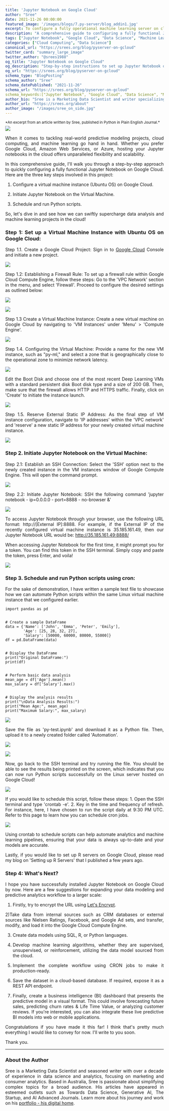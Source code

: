 ```yaml
---
title: 'Jupyter Notebook on Google Cloud'
author: "Sree"
date: 2021-11-26 00:00:00
featured_image: '/images/blogs/7.py-server/blog_addin1.jpg'
excerpt: To configure a fully operational machine learning server on cloud.
description: "A comprehensive guide to configuring a fully functional Jupyter Notebook on Google Cloud, enabling scalable data analysis and machine learning projects."
tags: ["Jupyter Notebook", "Google Cloud", "Data Science", "Machine Learning"]
categories: ["Cloud Computing", "Data Science"]
canonical_url: "https://srees.org/blog/pyserver-on-gcloud"
twitter_card: "summary_large_image"
twitter_author: "@srees1988"
og_title: "Jupyter Notebook on Google Cloud"
og_description: "Step-by-step instructions to set up Jupyter Notebook on Google Cloud, facilitating efficient data analysis and machine learning workflows."
og_url: "https://srees.org/blog/pyserver-on-gcloud"
schema_type: "BlogPosting"
schema_author: "Sree"
schema_datePublished: "2021-11-26"
schema_url: "https://srees.org/blog/pyserver-on-gcloud"
schema_keywords:["Jupyter Notebook", "Google Cloud", "Data Science", "Machine Learning"]
author_bio: "Sree is a Marketing Data Scientist and writer specializing in AI, analytics, and data-driven marketing."
author_url: "https://srees.org/about"
author_image: "/images/sree_on_side.jpg"
---
```


<small style="margin-bottom: -10px; display: block;">
  *An excerpt from an article written by Sree, published in Python in Plain English Journal.*
</small>

![](/images/blogs/7.py-server/blog_addin1.jpg)

<style>
body {
text-align: justify}
</style>

When it comes to tackling real-world predictive modeling projects, cloud computing, and machine learning go hand in hand. Whether you prefer Google Cloud, Amazon Web Services, or Azure, hosting your Jupyter notebooks in the cloud offers unparalleled flexibility and scalability.

In this comprehensive guide, I'll walk you through a step-by-step approach to quickly configuring a fully functional Jupyter Notebook on Google Cloud. Here are the three key steps involved in this project:

1) Configure a virtual machine instance (Ubuntu OS) on Google Cloud.

2) Initiate Jupyter Notebook on the Virtual Machine.

3) Schedule and run Python scripts.

So, let's dive in and see how we can swiftly supercharge data analysis and machine learning projects in the cloud!

### Step 1: Set up a Virtual Machine Instance with Ubuntu OS on Google Cloud:

Step 1.1. Create a Google Cloud Project: Sign in to [Google Cloud](https://console.cloud.google.com/) Console and initiate a new project.

![](/images/blogs/7.py-server/pyserver_1.jpg)

Step 1.2: Establishing a Firewall Rule: To set up a firewall rule within Google Cloud Compute Engine, follow these steps: Go to the 'VPC Network' section in the menu, and select 'Firewall'. Proceed to configure the desired settings as outlined below:

![](/images/blogs/7.py-server/pyserver_2.jpg)

![](/images/blogs/7.py-server/pyserver_3.jpg)

Step 1.3 Create a Virtual Machine Instance: Create a new virtual machine on Google Cloud by navigating to 'VM Instances' under 'Menu' > 'Compute Engine'.

![](/images/blogs/7.py-server/pyserver_4.jpg)

Step 1.4. Configuring the Virtual Machine: Provide a name for the new VM instance, such as "py-ml," and select a zone that is geographically close to the operational zone to minimize network latency.

![](/images/blogs/7.py-server/pyserver_5.jpg)

Edit the Boot Disk and choose one of the most recent Deep Learning VMs with a standard persistent disk Boot disk type and a size of 200 GB. Then, make sure that the firewall allows HTTP and HTTPS traffic. Finally, click on 'Create' to initiate the instance launch.

![](/images/blogs/7.py-server/pyserver_6.jpg)

Step 1.5. Reserve External Static IP Address: As the final step of VM instance configuration, navigate to 'IP addresses' within the 'VPC network' and 'reserve' a new static IP address for your newly created virtual machine instance.

![](/images/blogs/7.py-server/pyserver_7.jpg)


### Step 2. Initiate Jupyter Notebook on the Virtual Machine:

Step 2.1: Establish an SSH Connection: Select the 'SSH' option next to the newly created instance in the VM instances window of Google Compute Engine. This will open the command prompt.

![](/images/blogs/7.py-server/pyserver_8.jpg)

Step 2.2: Initiate Jupyter Notebook: SSH the following command 'jupyter notebook - ip=0.0.0.0 - port=8888 - no-browser &'

![](/images/blogs/7.py-server/pyserver_9.jpg)

To access Jupyter Notebook through your browser, use the following URL format: http://[External IP]:8888. For example, if the External IP of the recently configured virtual machine instance is 35.185.161.49, then our Jupyter Notebook URL would be: http://35.185.161.49:8888/

When accessing Jupyter Notebook for the first time, it might prompt you for a token. You can find this token in the SSH terminal. Simply copy and paste the token, press Enter, and voila!

![](/images/blogs/7.py-server/pyserver_10.jpg)


### Step 3. Schedule and run Python scripts using cron:

For the sake of demonstration, I have written a sample test file to showcase how we can automate Python scripts within the same Linux virtual machine instance that we configured earlier.

```
import pandas as pd


# Create a sample DataFrame
data = {'Name': ['John', 'Emma', 'Peter', 'Emily'],
        'Age': [25, 28, 32, 27],
        'Salary': [50000, 60000, 80000, 55000]}
df = pd.DataFrame(data)


# Display the DataFrame
print("Original DataFrame:")
print(df)


# Perform basic data analysis
mean_age = df['Age'].mean()
max_salary = df['Salary'].max()


# Display the analysis results
print("\nData Analysis Results:")
print("Mean Age:", mean_age)
print("Maximum Salary:", max_salary)

```

![](/images/blogs/7.py-server/pyserver_11.jpg)

Save the file as 'py-test.ipynb' and download it as a Python file. Then, upload it to a newly created folder called 'Automation'.

![](/images/blogs/7.py-server/pyserver_12.jpg)

![](/images/blogs/7.py-server/pyserver_13.jpg)

Now, go back to the SSH terminal and try running the file. You should be able to see the results being printed on the screen, which indicates that you can now run Python scripts successfully on the Linux server hosted on Google Cloud!


![](/images/blogs/7.py-server/pyserver_14.jpg)

If you would like to schedule this script, follow these steps: 1. Open the SSH terminal and type 'crontab -e'. 2. Key in the time and frequency of refresh. For instance, here, I have chosen to run the script daily at 9:30 PM UTC. Refer to this page to learn how you can schedule cron jobs.


![](/images/blogs/7.py-server/pyserver_15.jpg)


Using crontab to schedule scripts can help automate analytics and machine learning pipelines, ensuring that your data is always up-to-date and your models are accurate.

Lastly, if you would like to set up R servers on Google Cloud, please read my blog on 'Setting up R Servers' that I published a few years ago.


### Step 4: What's Next?

I hope you have successfully installed Jupyter Notebook on Google Cloud by now. Here are a few suggestions for expanding your data modeling and predictive analytics workflow to a larger scale:

1) Firstly, try to encrypt the URL using [Let's Encrypt](https://letsencrypt.org/getting-started/).

2)Take data from internal sources such as CRM databases or external sources like Nielsen Ratings, Facebook, and Google Ad sets, and transfer, modify, and load it into the Google Cloud Compute Engine.

3) Create data models using SQL, R, or Python languages.

4) Develop machine learning algorithms, whether they are supervised, unsupervised, or reinforcement, utilizing the data model sourced from the cloud.

5) Implement the complete workflow using CRON jobs to make it production-ready.

6) Save the dataset in a cloud-based database. If required, expose it as a REST API endpoint.

7) Finally, create a business intelligence (BI) dashboard that presents the predictive model in a visual format. This could involve forecasting future sales, predicting churn rates & Life Time Value, or analyzing customer reviews. If you're interested, you can also integrate these live predictive BI models into web or mobile applications.

Congratulations if you have made it this far! I think that's pretty much everything I would like to convey for now. I'll write to you soon.

Thank you.

- - -


### About the Author

Sree is a Marketing Data Scientist and seasoned writer with over a decade of experience in data science and analytics, focusing on marketing and consumer analytics. Based in Australia, Sree is passionate about simplifying complex topics for a broad audience. His articles have appeared in esteemed outlets such as Towards Data Science, Generative AI, The Startup, and AI Advanced Journals. Learn more about his journey and work on his [portfolio - his digital home](https://srees.org/).



